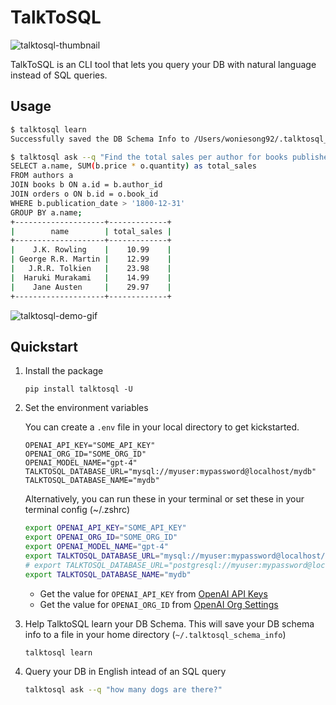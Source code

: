 # TalkToSQL

![talktosql-thumbnail](https://user-images.githubusercontent.com/2935309/229311060-e02929cb-df3c-4a04-b6a8-b8585d114856.png)

TalkToSQL is an CLI tool that lets you query your DB with natural language instead of SQL queries.

## Usage

```sh
$ talktosql learn
Successfully saved the DB Schema Info to /Users/woniesong92/.talktosql_schema_info

$ talktosql ask --q "Find the total sales per author for books published after the year 1800"
SELECT a.name, SUM(b.price * o.quantity) as total_sales
FROM authors a
JOIN books b ON a.id = b.author_id
JOIN orders o ON b.id = o.book_id
WHERE b.publication_date > '1800-12-31'
GROUP BY a.name;
+--------------------+-------------+
|        name        | total_sales |
+--------------------+-------------+
|    J.K. Rowling    |    10.99    |
| George R.R. Martin |    12.99    |
|   J.R.R. Tolkien   |    23.98    |
|  Haruki Murakami   |    14.99    |
|    Jane Austen     |    29.97    |
+--------------------+-------------+
```

![talktosql-demo-gif](https://user-images.githubusercontent.com/2935309/229308121-df48b64a-b54a-425c-a256-f86f33da332e.gif)

## Quickstart

1. Install the package

    ```
    pip install talktosql -U
    ```
2. Set the environment variables

    You can create a `.env` file in your local directory to get kickstarted.

    ```.env
    OPENAI_API_KEY="SOME_API_KEY"
    OPENAI_ORG_ID="SOME_ORG_ID"
    OPENAI_MODEL_NAME="gpt-4"
    TALKTOSQL_DATABASE_URL="mysql://myuser:mypassword@localhost/mydb"
    TALKTOSQL_DATABASE_NAME="mydb"
    ```

    Alternatively, you can run these in your terminal or set these in your terminal config (~/.zshrc)

    ```sh
    export OPENAI_API_KEY="SOME_API_KEY"
    export OPENAI_ORG_ID="SOME_ORG_ID"
    export OPENAI_MODEL_NAME="gpt-4"
    export TALKTOSQL_DATABASE_URL="mysql://myuser:mypassword@localhost/mydb"
    # export TALKTOSQL_DATABASE_URL="postgresql://myuser:mypassword@localhost/mydb"
    export TALKTOSQL_DATABASE_NAME="mydb"
    ```

    - Get the value for `OPENAI_API_KEY` from [OpenAI API Keys](https://platform.openai.com/account/api-keys)
    - Get the value for `OPENAI_ORG_ID` from [OpenAI Org Settings](https://platform.openai.com/account/org-settings)

3. Help TalktoSQL learn your DB Schema. This will save your DB schema info to a file in your home directory (`~/.talktosql_schema_info`)

    ```sh
    talktosql learn
    ```

4. Query your DB in English intead of an SQL query

    ```sh
    talktosql ask --q "how many dogs are there?"
    ```
